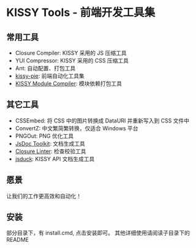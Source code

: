 
# KISSY Tools - 前端开发工具集


## 常用工具


 - Closure Compiler:    KISSY 采用的 JS 压缩工具
 - YUI Compressor:  KISSY 采用的 CSS 压缩工具
 - Ant: 自动配置、打包工具
 - [kissy-pie](https://github.com/maxbbn/front-build):  前端自动化工具集
 - [KISSY Module Compiler](http://docs.kissyui.com/docs/html/tools/module-compiler/index.html): 模块依赖打包工具


## 其它工具


 - CSSEmbed:    将 CSS 中的图片转换成 DataURI 并重新写入到 CSS 文件中
 - ConvertZ:    中文繁简繁转换，仅适合 Windows 平台
 - PNGOut:  PNG 优化工具
 - [JsDoc Toolkit](http://code.google.com/p/jsdoc-toolkit/):    文档生成工具
 - [Closure Linter](http://code.google.com/closure/utilities/): 检查校验工具
 - [jsduck](https://github.com/senchalabs/jsduck):    KISSY API 文档生成工具


## 愿景

让我们的工作更高效和自动化！


## 安装


部分目录下，有 install.cmd, 点击安装即可。
其他详细使用请阅读子目录下的 README